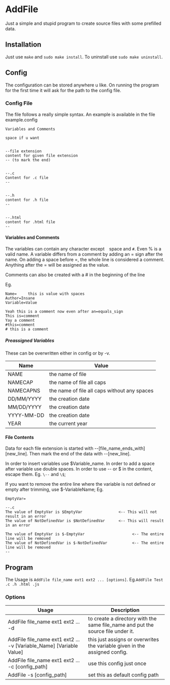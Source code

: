 # AddFile
Just a simple and stupid program to create source files with some prefilled data.

## Installation
Just use `make` and `sudo make install`. To uninstall use `sudo make uninstall`.

## Config
The configuration can be stored anywhere u like. On running the program for the first time it will ask for the path to the config file.

### Config File
The file follows a really simple syntax. An example is available in the file example.config
```
Variables and Comments

space if u want


--file extension
content for given file extension
-- (to mark the end)


--.c
Content for .c file
--


--.h
content for .h file
--


--.html
content for .html file
--

```

#### Variables and Comments

The variables can contain any character except ` ` space and `#`. Even % is a valid name. A variable differs from a comment by adding an = sign after the name. On adding a space before =, the whole line is considered a comment. Anything after the = will be assigned as the value.

Comments can also be created with a # in the beginning of the line

Eg.
```
Name=     this is value with spaces
Author=Insane
Variable=Value

Yeah this is a comment now even after an=equals_sign
This is=comment
Yay a comment
#this=comment
# this is a comment
```

##### Preassigned Variables
These can be overwritten either in config or by -v.

| Name       | Value                                        |
| ---------- | -------------------------------------------- |
| NAME       | the name of file                             |
| NAMECAP    | the name of file all caps                    |
| NAMECAPNS  | the name of file all caps without any spaces |
| DD/MM/YYYY | the creation date                            |
| MM/DD/YYYY | the creation date                            |
| YYYY-MM-DD | the creation date                            |
| YEAR       | the current year                             |

#### File Contents
Data for each file extension is started with --[file_name_ends_with][new_line]. Then mark the end of the data with --[new_line].

In order to insert variables use $Variable_name. In order to add a space after variable use double spaces. In order to use -- or $ in the content, escape them. Eg. `\--` and `\$`;

If you want to remove the entire line where the variable is not defined or empty after trimming, use $-VariableName;
Eg. 
```
EmptyVar=

--.c
The value of EmptyVar is $EmptyVar                <-- This will not result in an error
The value of NotDefinedVar is $NotDefinedVar      <-- This will result in an error

The value of EmptyVar is $-EmptyVar                     <-- The entire line will be removed
The value of NotDefinedVar is $-NotDefinedVar           <-- The entire line will be removed
--
```

## Program
The Usage is `AddFile file_name ext1 ext2 ... [options]`. Eg.`AddFile Test .c .h .html .js`

### Options
| Usage                                                                | Description                                                                     |
| -------------------------------------------------------------------- | ------------------------------------------------------------------------------- |
| AddFile file_name ext1 ext2 ...  -d                                  | to create a directory with the same file_name and put the source file under it. |
| AddFile file_name ext1 ext2 ...  -v [Variable_Name] [Variable Value] | this just assigns or overwrites the variable given in the assigned config.      |
| AddFile file_name ext1 ext2 ...  -c [config_path]                    | use this config just once                                                       |
| AddFile -s [config_path]                                             | set this as default config path                                                 |